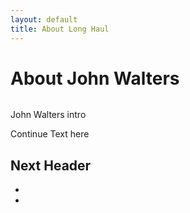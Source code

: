 ```yaml
---
layout: default
title: About Long Haul
---
```


<div class="post">
	<h1 class="pageTitle">About John Walters</h1>
	<img src="{{ '/assets/img/touring.jpg' | prepend: site.baseurl }}" alt=""> 
	<p class="intro">John Walters intro</p>
	<p>Continue Text here</p>
	<h2>Next Header</h2>
	<ul>
		<li></li>
  		<li></li>
  	</ul>
</div>
